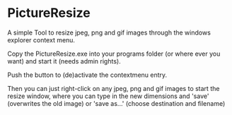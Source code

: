# PictureResize
A simple Tool to resize jpeg, png and gif images through the windows explorer context menu.

Copy the PictureResize.exe into your programs folder (or where ever you want) and start it (needs admin rights).

Push the button to (de)activate the contextmenu entry.

Then you can just right-click on any jpeg, png and gif images to start the resize window,
where you can type in the new dimensions and 'save' (overwrites the old image) or 'save as...' (choose destination and filename)
